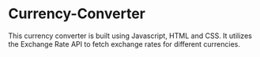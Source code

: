 # Currency-Converter
This currency converter is built using Javascript, HTML and CSS. It utilizes the Exchange Rate API to fetch exchange rates for different currencies.
